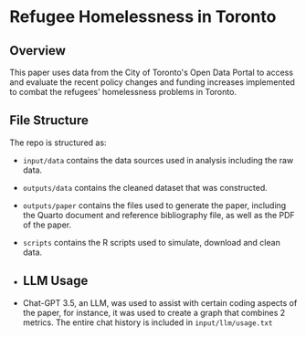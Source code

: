 # Refugee Homelessness in Toronto

## Overview

This paper uses data from the City of Toronto's Open Data Portal to access and evaluate the recent policy changes and funding increases implemented to combat the refugees' homelessness problems in Toronto. 

## File Structure

The repo is structured as:

-   `input/data` contains the data sources used in analysis including the raw data.
-   `outputs/data` contains the cleaned dataset that was constructed.
-   `outputs/paper` contains the files used to generate the paper, including the Quarto document and reference bibliography file, as well as the PDF of the paper. 
-   `scripts` contains the R scripts used to simulate, download and clean data.

-   ## LLM Usage
-   Chat-GPT 3.5, an LLM, was used to assist with certain coding aspects of the paper, for instance, it was used to create a graph that combines 2 metrics. The entire chat history is included in `input/llm/usage.txt`
